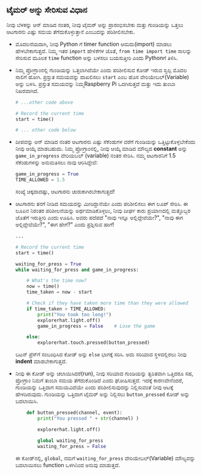 ## ಟೈಮರ್ ಅನ್ನು ಸೇರಿಸುವ ವಿಧಾನ

ನೀವು ಬೆಳಕನ್ನು ಆನ್ ಮಾಡಿದ ನಂತರ, ನೀವು ಟೈಮರ್ ಅನ್ನು ಪ್ರಾರಂಭಿಸಬೇಕು ಮತ್ತು ಗುಂಡಿಯನ್ನು ಒತ್ತಲು ಆಟಗಾರನು ಎಷ್ಟು ಸಮಯ ತೆಗೆದುಕೊಳ್ಳುತ್ತಾನೆ ಎಂಬುದನ್ನು ಪರಿಶೀಲಿಸಬೇಕು.

- ಮೊದಲನೆಯದಾಗಿ, ನೀವು Python ಗೆ timer function ಆಮದು(import) ಮಾಡಲು ಹೇಳಬೇಕಾಗುತ್ತದೆ. ನಿಮ್ಮ ಇತರ `import` ಹೇಳಿಕೆಗಳ ಜೊತೆ, `from time import time` ಸಾಲನ್ನು ಸೇರಿಸುವ ಮೂಲಕ `time` function ಅನ್ನು ಬಳಸಲು ಬಯಸುತ್ತೀರಿ ಎಂದು Pythonಗೆ ತಿಳಿಸಿ.

- ನಿಮ್ಮ ಪ್ರೋಗ್ರಾಂನಲ್ಲಿ ಗುಂಡಿಯನ್ನು ಒತ್ತಲಾಗಿದೆಯೇ ಎಂದು ಪರಿಶೀಲಿಸುವ ಕೋಡ್ ಇರುವ ಸ್ವಲ್ಪ ಮೊದಲ ಸಾಲಿಗೆ ಹೋಗಿ. ಪ್ರಸ್ತುತ ಸಮಯವನ್ನು ದಾಖಲಿಸಲು `start` ಎಂಬ ಹೊಸ ವೇರಿಯೇಬಲ್(Variable) ಅನ್ನು ಬಳಸಿ. ಪ್ರಸ್ತುತ ಸಮಯವನ್ನು ನಿಮ್ಮRaspberry Pi ಒದಗಿಸುತ್ತದೆ ಮತ್ತು ಇದು ತುಂಬಾ ನಿಖರವಾಗಿದೆ.
    
    ```python
    # ...other code above
    
    # Record the current time
    start = time()
    
    # ... other code below
    
    ```

- ದೀಪವನ್ನು ಆನ್ ಮಾಡಿದ ನಂತರ ಆಟಗಾರನು ಎಷ್ಟು ಸೆಕೆಂಡುಗಳ ವರೆಗೆ ಗುಂಡಿಯನ್ನು ಒತ್ತಿಟ್ಟುಕೊಳ್ಳಬೇಕೆಂದು ನೀವು ಆಯ್ಕೆ ಮಾಡಬಹುದು. ನಿಮ್ಮ ಪ್ರೋಗ್ರಾಂನಲ್ಲಿ, ನೀವು ಆಯ್ಕೆ ಮಾಡಿದ ಮೌಲ್ಯದ **constant** ಅನ್ನು `game_in_progress` ವೇರಿಯಬಲ್ (variable) ನಂತರ ಸೇರಿಸಿ. ನಮ್ಮ ಆಟಗಾರನಿಗೆ 1.5 ಸೆಕೆಂಡುಗಳನ್ನು ಅನುಮತಿಸಲು ನಾವು ಆರಿಸಿದ್ದೇವೆ:
    
    ```python
    game_in_progress = True
    TIME_ALLOWED = 1.5
    
    ```
    
    ಸಂಖ್ಯೆ ಚಿಕ್ಕದಾದಷ್ಟು, ಆಟಗಾರನು ಚುರುಕಾಗಿರಬೇಕಾಗುತ್ತದೆ!

- ಆಟಗಾರನು ತನಗೆ ನೀಡಿದ ಸಮಯವನ್ನು ಮೀರಿದ್ದಾನೆಯೇ ಎಂದು ಪರಿಶೀಲಿಸಲು ಈಗ ಲೂಪ್ ಸೇರಿಸಿ. ಈ ಲೂಪಿನ ನಿರಂತರ ಪರಿಶೀಲನೆಯನ್ನು ಅರ್ಥಮಾಡಿಕೊಳ್ಳಲು, ನೀವು ದೀರ್ಘ ಕಾರು ಪ್ರಯಾಣದಲ್ಲಿ ಮತ್ತೊಬ್ಬರ ಜೊತೆಗೆ ಇರುತ್ತೀರಿ ಎಂದು ಊಹಿಸಿ. ಅವರು ಪದೆಪದೆ "ನಾವು ಇನ್ನೂ ಅಲ್ಲಿದ್ದೇವೆಯೇ?", "ನಾವು ಈಗ ಅಲ್ಲಿದ್ದೇವೆಯೇ?", "ಈಗ ಹೇಗೆ?" ಎಂದು ಪ್ರಶ್ನಿಸುವ ಹಾಗೆ!
    
    ```python
    ...
    
    # Record the current time
    start = time()
    
    waiting_for_press = True
    while waiting_for_press and game_in_progress:
    
        # What's the time now?
        now = time()
        time_taken = now - start
    
        # Check if they have taken more time than they were allowed
        if time_taken > TIME_ALLOWED:
            print("You took too long!")
            explorerhat.light.off()
            game_in_progress = False    # Lose the game
    
        else:
            explorerhat.touch.pressed(button_pressed)
    
    
    ```
    
    ಬಟನ್ ಪ್ರೆಸ್‌ಗೆ ಸಂಬಂಧಿಸಿದ ಕೋಡ್ ಅನ್ನು `else` ಭಾಗಕ್ಕೆ ಸರಿಸಿ. ಅದು ಸರಿಯಾದ ಸ್ಥಳದಲ್ಲಿರಲು ನೀವು **indent** ಮಾಡಬೇಕಾಗುತ್ತದೆ.

- ನೀವು ಈ ಕೋಡ್ ಅನ್ನು ಚಲಾಯಿಸಿದರೆ(run), ನೀವು ಸರಿಯಾದ ಗುಂಡಿಯನ್ನು ತ್ವರಿತವಾಗಿ ಒತ್ತಿದರೂ ಸಹ, ಪ್ರೋಗ್ರಾಂ ನಿಮಗೆ ತುಂಬಾ ಸಮಯ ತೆಗೆದುಕೊಂಡಿದೆ ಎಂದು ಘೋಷಿಸುತ್ತದೆ. ಇದಕ್ಕೆ ಕಾರ‌ಣವೇನೆಂದರೆ, ಗುಂಡಿಯನ್ನು ಒತ್ತಿದಾಗ ಸಮಯವಿದೆಯೇ ಎಂದು ಪರಿಶೀಲಿಸುವುದನ್ನು ನಿಲ್ಲಿಸುವಂತೆ ನೀವು ಆಟಕ್ಕೆ ಹೇಳದಿರುವುದು. ಗುಂಡಿಯನ್ನು ಒತ್ತಿದಾಗ ಟೈಮರ್ ಅನ್ನು ನಿಲ್ಲಿಸಲು `button_pressed` ಕೋಡ್ ಅನ್ನು ಬದಲಾಯಿಸಿ.
    
    ```python
        def button_pressed(channel, event):
            print("You pressed " + str(channel) )
    
            explorerhat.light.off()
    
            global waiting_for_press
            waiting_for_press = False
    
    ```
    
    ಈ ಕೋಡ್‌ನಲ್ಲಿ, `global`, ನಮಗೆ `waiting_for_press` ವೇರಿಯೇಬಲ್(Variable) ಮೌಲ್ಯವನ್ನು ಬದಲಾಯಿಸಲು function ಒಳಗಿನಿಂದ ಅನುವು ಮಾಡುತ್ತದೆ.